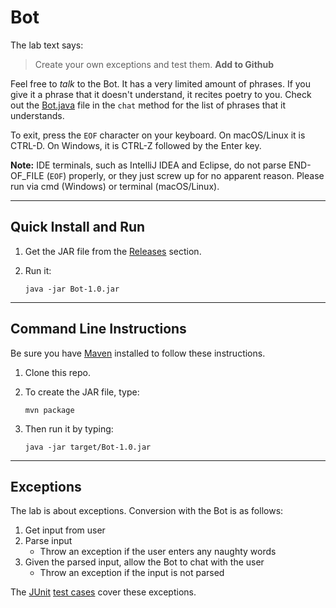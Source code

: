 # Bot

The lab text says:

> Create your own exceptions and test them. **Add to Github**

Feel free to _talk_ to the Bot. It has a very limited amount of phrases. If you give it a phrase that it doesn't
understand, it recites poetry to you. Check out the [Bot.java](src/main/java/com/isageek/blaztek/bot/Bot.java)
file in the `chat` method for the list of phrases that it understands.

To exit, press the `EOF` character on your keyboard. On macOS/Linux it is CTRL-D. On Windows, it is CTRL-Z followed by
the Enter key.

__Note:__ IDE terminals, such as IntelliJ IDEA and Eclipse, do not parse END-OF_FILE (`EOF`) properly, or they just screw up for
no apparent reason. Please run via cmd (Windows) or terminal (macOS/Linux).

----

## Quick Install and Run

1. Get the JAR file from the [Releases](https://github.com/andrewdstrain/Bot/releases/tag/1.0) section.
2. Run it:

   ```
   java -jar Bot-1.0.jar
   ```

----

## Command Line Instructions

Be sure you have [Maven](https://maven.apache.org) installed to follow these instructions.

1. Clone this repo.
2. To create the JAR file, type:

   ```
   mvn package
   ```
3. Then run it by typing:

   ```
   java -jar target/Bot-1.0.jar
   ```

----

## Exceptions

The lab is about exceptions. Conversion with the Bot is as follows:

1. Get input from user
2. Parse input
   - Throw an exception if the user enters any naughty words
3. Given the parsed input, allow the Bot to chat with the user
   - Throw an exception if the input is not parsed

The [JUnit](https://junit.org/junit5/) [test cases](src/test/java/BotTest.java) cover these exceptions.
